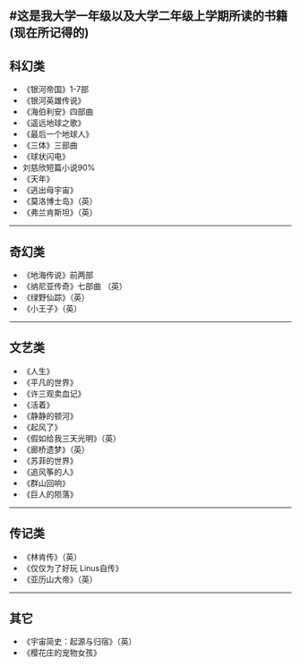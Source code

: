 #这是我大学一年级以及大学二年级上学期所读的书籍(现在所记得的)
---
## 科幻类

- 《银河帝国》1-7部
- 《银河英雄传说》
- 《海伯利安》四部曲
- 《遥远地球之歌》
- 《最后一个地球人》
- 《三体》三部曲
- 《球状闪电》
-  刘慈欣短篇小说90%
- 《天年》
- 《逃出母宇宙》
- 《莫洛博士岛》（英）
- 《弗兰肯斯坦》（英）
---
## 奇幻类

- 《地海传说》前两部
- 《纳尼亚传奇》七部曲 （英）
- 《绿野仙踪》（英）
- 《小王子》（英）
---
## 文艺类

- 《人生》
- 《平凡的世界》
- 《许三观卖血记》
- 《活着》
- 《静静的顿河》
- 《起风了》
- 《假如给我三天光明》（英）
- 《廊桥遗梦》（英）
- 《苏菲的世界》
- 《追风筝的人》
- 《群山回响》
- 《巨人的陨落》

---
## 传记类

- 《林肯传》（英）
- 《仅仅为了好玩  Linus自传》
- 《亚历山大帝》（英）
---
## 其它

- 《宇宙简史：起源与归宿》（英）
- 《樱花庄的宠物女孩》

